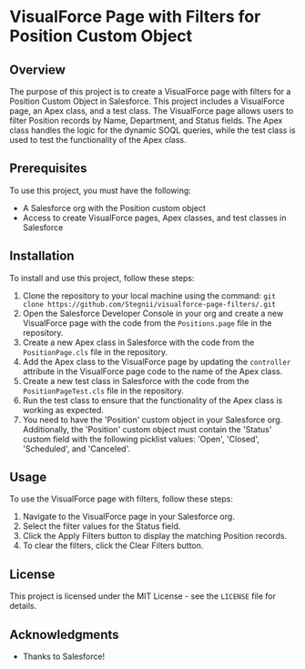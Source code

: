 # VisualForce Page with Filters for Position Custom Object

## Overview
The purpose of this project is to create a VisualForce page with filters for a Position Custom Object in Salesforce. This project includes a VisualForce page, an Apex class, and a test class. The VisualForce page allows users to filter Position records by Name, Department, and Status fields. The Apex class handles the logic for the dynamic SOQL queries, while the test class is used to test the functionality of the Apex class.

## Prerequisites
To use this project, you must have the following:
- A Salesforce org with the Position custom object
- Access to create VisualForce pages, Apex classes, and test classes in Salesforce

## Installation
To install and use this project, follow these steps:
1. Clone the repository to your local machine using the command: `git clone https://github.com/Stegnii/visualforce-page-filters/.git`
2. Open the Salesforce Developer Console in your org and create a new VisualForce page with the code from the `Positions.page` file in the repository.
3. Create a new Apex class in Salesforce with the code from the `PositionPage.cls` file in the repository.
4. Add the Apex class to the VisualForce page by updating the `controller` attribute in the VisualForce page code to the name of the Apex class.
5. Create a new test class in Salesforce with the code from the `PositionPageTest.cls` file in the repository.
6. Run the test class to ensure that the functionality of the Apex class is working as expected.
7. You need to have the 'Position' custom object in your Salesforce org. Additionally, the 'Position' custom object must contain the 'Status' custom field with the following picklist values: 'Open', 'Closed', 'Scheduled', and 'Canceled'.

## Usage
To use the VisualForce page with filters, follow these steps:
1. Navigate to the VisualForce page in your Salesforce org.
2. Select the filter values for the Status field.
3. Click the Apply Filters button to display the matching Position records.
4. To clear the filters, click the Clear Filters button.

## License
This project is licensed under the MIT License - see the `LICENSE` file for details.

## Acknowledgments
- Thanks to Salesforce! 
